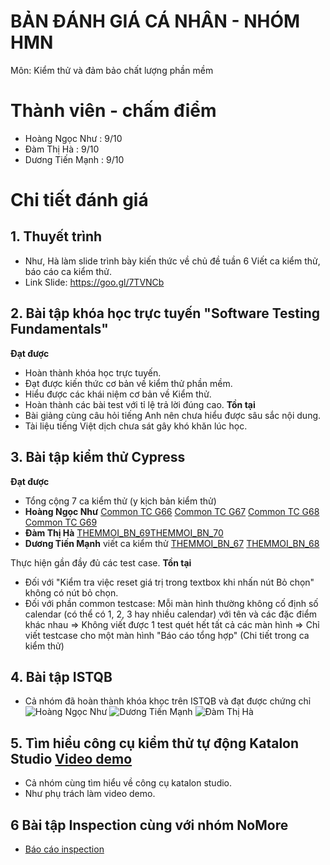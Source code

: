 BẢN ĐÁNH GIÁ CÁ NHÂN - NHÓM HMN
===
Môn: Kiểm thử và đảm bảo chất lượng phần mềm
# Thành viên - chấm điểm
-    Hoàng Ngọc Như : 9/10
-    Đàm Thị Hà : 9/10
-    Dương Tiến Mạnh : 9/10
# Chi tiết đánh giá
## 1. Thuyết trình
- Như, Hà làm slide trình bày kiến thức về chủ đề tuần 6 Viết ca kiểm thử, báo cáo ca kiểm thử.
- Link Slide: https://goo.gl/7TVNCb

## 2. Bài tập khóa học trực tuyến "Software Testing Fundamentals"
**Đạt được**
- Hoàn thành khóa học trực tuyến.
- Đạt được kiến thức cơ bản về kiểm thử phần mềm.
- Hiểu được các khái niệm cơ bản về Kiểm thử.
- Hoàn thành các bài test với tỉ lệ trả lời đúng cao.
**Tồn tại**
- Bài giảng cùng câu hỏi tiếng Anh nên chưa hiểu được sâu sắc nội dung.
- Tài liệu tiếng Việt dịch chưa sát gây khó khăn lúc học.
## 3. Bài tập kiểm thử Cypress
**Đạt được**
- Tổng cộng 7 ca kiểm thử (y kịch bản kiểm thử)
- **Hoàng Ngọc Như** [Common TC G66](https://goo.gl/Jinme5) [Common TC G67](https://goo.gl/Jinme5) [Common TC G68](https://goo.gl/Jinme5) [Common TC G69](https://goo.gl/Jinme5)
- **Đàm Thị Hà** [THEMMOI_BN_69](https://goo.gl/mhXFRw)[THEMMOI_BN_70](https://goo.gl/K9gvEh) 
- **Dương Tiến Mạnh** viết ca kiểm thử [THEMMOI_BN_67](https://goo.gl/rq6Fwe)  [THEMMOI_BN_68](https://goo.gl/Xwb72S)

Thực hiện gần đầy đủ các test case.
**Tồn tại**
- Đối với "Kiểm tra việc reset giá trị trong textbox khi nhấn nút Bỏ chọn" không có nút bỏ chọn.
- Đối với phần common testcase: Mỗi màn hình thường không cố định số calendar (có thể có 1, 2, 3 hay nhiều calendar) với tên và các đặc điểm khác nhau => Không viết được 1 test quét hết tất cả các màn hình => Chỉ viết testcase cho một màn hình "Báo cáo tổng hợp" (Chi tiết trong ca kiểm thử)


## 4. Bài tập ISTQB
- Cả nhóm đã hoàn thành khóa khọc trên ISTQB và đạt được chứng chỉ
![Hoàng Ngọc Như](https://goo.gl/Y3pH3q)
![Dương Tiến Mạnh](https://goo.gl/sDH5Jg)
![Đàm Thị Hà](https://goo.gl/G5uDKA)
## 5. Tìm hiểu công cụ kiểm thử tự động Katalon Studio [Video demo](https://www.youtube.com/watch?v=r85_ajq3MLU&feature=youtu.be)
- Cả nhóm cùng tìm hiểu về công cụ katalon studio.
- Như phụ trách làm video demo.

## 6 Bài tập Inspection cùng với nhóm NoMore
- [Báo cáo inspection](https://goo.gl/xCrLJZ)








